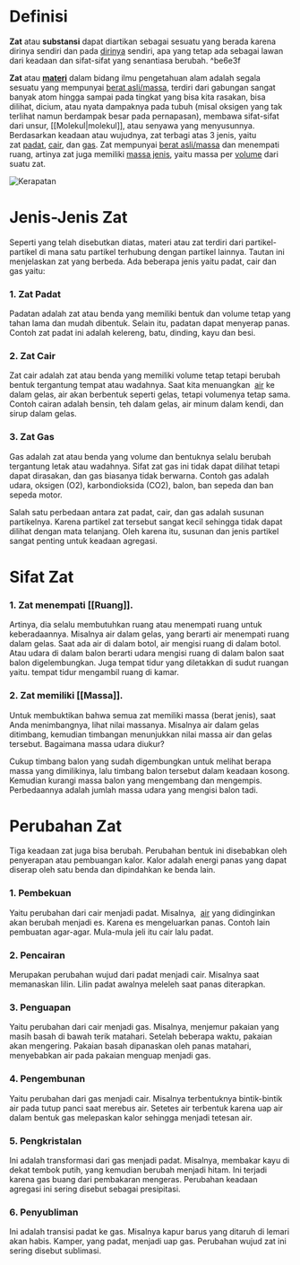 # Definisi
**Zat** atau **substansi** dapat diartikan sebagai sesuatu yang berada karena dirinya sendiri dan pada [dirinya](https://id.wikipedia.org/wiki/Diri "Diri") sendiri, apa yang tetap ada sebagai lawan dari keadaan dan sifat-sifat yang senantiasa berubah. ^be6e3f

**Zat** atau **[materi](https://id.wikipedia.org/wiki/Materi "Materi")** dalam bidang ilmu pengetahuan alam adalah segala sesuatu yang mempunyai [berat asli/massa](https://id.wikipedia.org/wiki/Massa "Massa"), terdiri dari gabungan sangat banyak atom hingga sampai pada tingkat yang bisa kita rasakan, bisa dilihat, dicium, atau nyata dampaknya pada tubuh (misal oksigen yang tak terlihat namun berdampak besar pada pernapasan), membawa sifat-sifat dari unsur, [[Molekul|molekul]], atau senyawa yang menyusunnya. Berdasarkan keadaan atau wujudnya, zat terbagi atas 3 jenis, yaitu zat [padat](https://id.wikipedia.org/wiki/Padat "Padat"), [cair](https://id.wikipedia.org/wiki/Cairan "Cairan"), dan [gas](https://id.wikipedia.org/wiki/Gas "Gas"). Zat mempunyai [berat asli/massa](https://id.wikipedia.org/wiki/Massa "Massa") dan menempati ruang, artinya zat juga memiliki [massa jenis](https://id.wikipedia.org/wiki/Massa_jenis "Massa jenis"), yaitu massa per [volume](https://id.wikipedia.org/wiki/Volume "Volume") dari suatu zat.

![Kerapatan](https://imgix2.ruangguru.com/assets/miscellaneous/png_oivogr_207.png)
# Jenis-Jenis Zat
Seperti yang telah disebutkan diatas, materi atau zat terdiri dari partikel-partikel di mana satu partikel terhubung dengan partikel lainnya. Tautan ini menjelaskan zat yang berbeda. Ada beberapa jenis yaitu padat, cair dan gas yaitu:

### 1. Zat Padat

Padatan adalah zat atau benda yang memiliki bentuk dan volume tetap yang tahan lama dan mudah dibentuk. Selain itu, padatan dapat menyerap panas. Contoh zat padat ini adalah kelereng, batu, dinding, kayu dan besi.

### 2. Zat Cair

Zat cair adalah zat atau benda yang memiliki volume tetap tetapi berubah bentuk tergantung tempat atau wadahnya. Saat kita menuangkan  [air](https://www.gramedia.com/literasi/pengertian-zat/?srsltid=AfmBOoqaoXUTb4eBppVHwsyWrxbUwWdomqwzEPhW2hU8jMx98z4tU9fR#) ke dalam gelas, air akan berbentuk seperti gelas, tetapi volumenya tetap sama. Contoh cairan adalah bensin, teh dalam gelas, air minum dalam kendi, dan sirup dalam gelas.

### 3. Zat Gas

Gas adalah zat atau benda yang volume dan bentuknya selalu berubah tergantung letak atau wadahnya. Sifat zat gas ini tidak dapat dilihat tetapi dapat dirasakan, dan gas biasanya tidak berwarna. Contoh gas adalah udara, oksigen (O2), karbondioksida (CO2), balon, ban sepeda dan ban sepeda motor.

Salah satu perbedaan antara zat padat, cair, dan gas adalah susunan partikelnya. Karena partikel zat tersebut sangat kecil sehingga tidak dapat dilihat dengan mata telanjang. Oleh karena itu, susunan dan jenis partikel sangat penting untuk keadaan agregasi.
# Sifat Zat
### 1. Zat menempati [[Ruang]].

Artinya, dia selalu membutuhkan ruang atau menempati ruang untuk keberadaannya. Misalnya air dalam gelas, yang berarti air menempati ruang dalam gelas. Saat ada air di dalam botol, air mengisi ruang di dalam botol. Atau udara di dalam balon berarti udara mengisi ruang di dalam balon saat balon digelembungkan. Juga tempat tidur yang diletakkan di sudut ruangan yaitu. tempat tidur mengambil ruang di kamar.

### 2. Zat memiliki [[Massa]].

Untuk membuktikan bahwa semua zat memiliki massa (berat jenis), saat Anda menimbangnya, lihat nilai massanya. Misalnya air dalam gelas ditimbang, kemudian timbangan menunjukkan nilai massa air dan gelas tersebut. Bagaimana massa udara diukur?

Cukup timbang balon yang sudah digembungkan untuk melihat berapa massa yang dimilikinya, lalu timbang balon tersebut dalam keadaan kosong. Kemudian kurangi massa balon yang mengembang dan mengempis. Perbedaannya adalah jumlah massa udara yang mengisi balon tadi.
# Perubahan Zat
Tiga keadaan zat juga bisa berubah. Perubahan bentuk ini disebabkan oleh penyerapan atau pembuangan kalor. Kalor adalah energi panas yang dapat diserap oleh satu benda dan dipindahkan ke benda lain.
### 1. Pembekuan

Yaitu perubahan dari cair menjadi padat. Misalnya,  [air](https://www.gramedia.com/literasi/pengertian-zat/?srsltid=AfmBOoqaoXUTb4eBppVHwsyWrxbUwWdomqwzEPhW2hU8jMx98z4tU9fR#) yang didinginkan akan berubah menjadi es. Karena es mengeluarkan panas. Contoh lain pembuatan agar-agar. Mula-mula jeli itu cair lalu padat.

### 2. Pencairan

Merupakan perubahan wujud dari padat menjadi cair. Misalnya saat memanaskan lilin. Lilin padat awalnya meleleh saat panas diterapkan.

### 3. Penguapan

Yaitu perubahan dari cair menjadi gas. Misalnya, menjemur pakaian yang masih basah di bawah terik matahari. Setelah beberapa waktu, pakaian akan mengering. Pakaian basah dipanaskan oleh panas matahari, menyebabkan air pada pakaian menguap menjadi gas.

### 4. Pengembunan

Yaitu perubahan dari gas menjadi cair. Misalnya terbentuknya bintik-bintik air pada tutup panci saat merebus air. Setetes air terbentuk karena uap air dalam bentuk gas melepaskan kalor sehingga menjadi tetesan air.

### 5. Pengkristalan

Ini adalah transformasi dari gas menjadi padat. Misalnya, membakar kayu di dekat tembok putih, yang kemudian berubah menjadi hitam. Ini terjadi karena gas buang dari pembakaran mengeras. Perubahan keadaan agregasi ini sering disebut sebagai presipitasi.

### 6. Penyubliman

Ini adalah transisi padat ke gas. Misalnya kapur barus yang ditaruh di lemari akan habis. Kamper, yang padat, menjadi uap gas. Perubahan wujud zat ini sering disebut sublimasi.